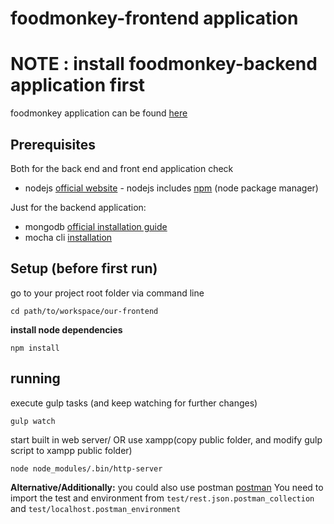 # foodmonkey-frontend application

# NOTE : install foodmonkey-backend application first

foodmonkey application can be found [here](https://github.com/Praveer-Rai/foodmonkey/tree/dev)

## Prerequisites

Both for the back end and front end application check

* nodejs [official website](https://nodejs.org/en/) - nodejs includes [npm](https://www.npmjs.com/) (node package manager)

Just for the backend application:

* mongodb [official installation guide](https://docs.mongodb.org/manual/administration/install-community/)
* mocha cli [installation](https://mochajs.org/#installation)



## Setup (before first run)

go to your project root folder via command line
```
cd path/to/workspace/our-frontend
```

**install node dependencies**

```
npm install
```

## running

execute gulp tasks (and keep watching for further changes)

```
gulp watch
```

start built in web server/ OR use xampp(copy public folder, and modify gulp script to xampp public folder)

```
node node_modules/.bin/http-server
```

**Alternative/Additionally:** you could also use postman [postman](https://www.getpostman.com/)
You need to import the test and environment from `test/rest.json.postman_collection` and `test/localhost.postman_environment`